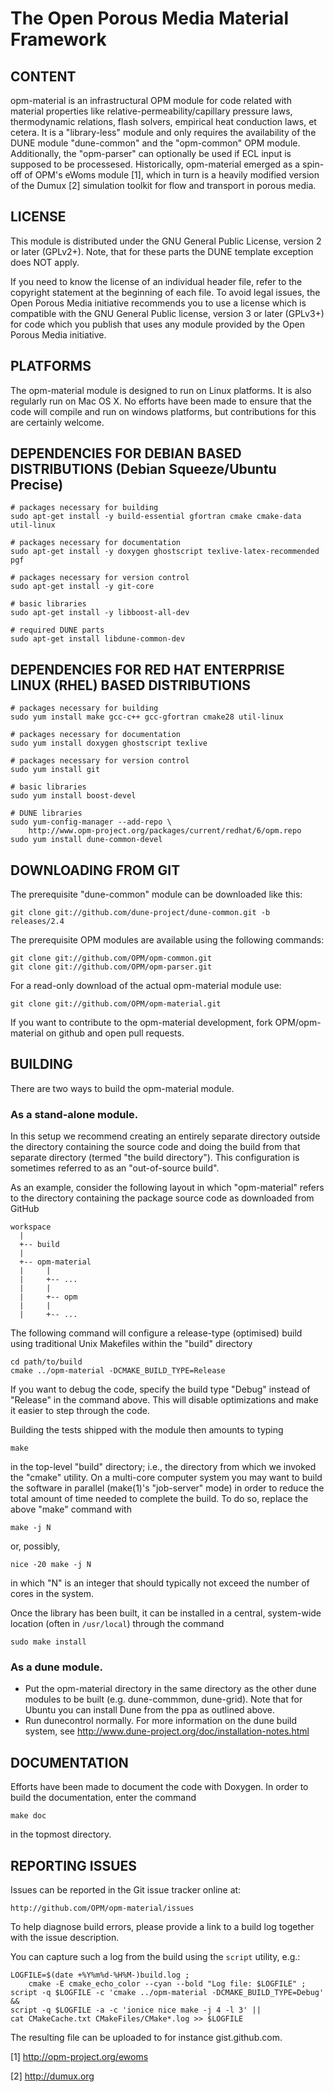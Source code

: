 The Open Porous Media Material Framework
========================================

CONTENT
-------

opm-material is an infrastructural OPM module for code related with
material properties like relative-permeability/capillary pressure
laws, thermodynamic relations, flash solvers, empirical heat
conduction laws, et cetera. It is a "library-less" module and only
requires the availability of the DUNE module "dune-common" and the 
"opm-common" OPM module. Additionally, the "opm-parser" can optionally
be used if ECL input is supposed to be processesed. Historically,
opm-material emerged as a spin-off of OPM's eWoms module [1], which in
turn is a heavily modified version of the Dumux [2] simulation toolkit
for flow and transport in porous media.

LICENSE
-------

This module is distributed under the GNU General Public License,
version 2 or later (GPLv2+). Note, that for these parts the DUNE
template exception does NOT apply.

If you need to know the license of an individual header file, refer to
the copyright statement at the beginning of each file. To avoid legal
issues, the Open Porous Media initiative recommends you to use a
license which is compatible with the GNU General Public license,
version 3 or later (GPLv3+) for code which you publish that uses any
module provided by the Open Porous Media initiative.

PLATFORMS
---------

The opm-material module is designed to run on Linux platforms. It is
also regularly run on Mac OS X. No efforts have been made to ensure
that the code will compile and run on windows platforms, but
contributions for this are certainly welcome.


DEPENDENCIES FOR DEBIAN BASED DISTRIBUTIONS (Debian Squeeze/Ubuntu Precise)
---------------------------------------------------------------------------

```
# packages necessary for building
sudo apt-get install -y build-essential gfortran cmake cmake-data util-linux

# packages necessary for documentation
sudo apt-get install -y doxygen ghostscript texlive-latex-recommended pgf

# packages necessary for version control
sudo apt-get install -y git-core

# basic libraries
sudo apt-get install -y libboost-all-dev

# required DUNE parts
sudo apt-get install libdune-common-dev
```

DEPENDENCIES FOR RED HAT ENTERPRISE LINUX (RHEL) BASED DISTRIBUTIONS
--------------------------------------------------------------------

```
# packages necessary for building
sudo yum install make gcc-c++ gcc-gfortran cmake28 util-linux

# packages necessary for documentation
sudo yum install doxygen ghostscript texlive

# packages necessary for version control
sudo yum install git

# basic libraries
sudo yum install boost-devel

# DUNE libraries
sudo yum-config-manager --add-repo \
    http://www.opm-project.org/packages/current/redhat/6/opm.repo
sudo yum install dune-common-devel
```

DOWNLOADING FROM GIT
--------------------

The prerequisite "dune-common" module can be downloaded like this:

```
git clone git://github.com/dune-project/dune-common.git -b releases/2.4
```

The prerequisite OPM modules are available using the following commands:

```
git clone git://github.com/OPM/opm-common.git
git clone git://github.com/OPM/opm-parser.git
```

For a read-only download of the actual opm-material module use:

```
git clone git://github.com/OPM/opm-material.git
```

If you want to contribute to the opm-material development, fork
OPM/opm-material on github and open pull requests.

BUILDING
--------

There are two ways to build the opm-material module.

### As a stand-alone module.
In this setup we recommend creating an entirely separate directory
outside the directory containing the source code and doing the build
from that separate directory (termed "the build directory").  This
configuration is sometimes referred to as an "out-of-source build".

As an example, consider the following layout in which "opm-material" refers
to the directory containing the package source code as downloaded from
GitHub

    workspace
      |
      +-- build
      |
      +-- opm-material
      |     |
      |     +-- ...
      |     |
      |     +-- opm
      |     |
      |     +-- ...

The following command will configure a release-type (optimised) build using traditional
Unix Makefiles within the "build" directory

    cd path/to/build
    cmake ../opm-material -DCMAKE_BUILD_TYPE=Release

If you want to debug the code, specify the build type "Debug" instead of "Release" in
the command above. This will disable optimizations and make it easier to step through
the code.

Building the tests shipped with the module then amounts to typing

    make

in the top-level "build" directory; i.e., the directory from which we
invoked the "cmake" utility.  On a multi-core computer system you may
want to build the software in parallel (make(1)'s "job-server" mode) in
order to reduce the total amount of time needed to complete the build.
To do so, replace the above "make" command with

    make -j N

or, possibly,

    nice -20 make -j N

in which "N" is an integer that should typically not exceed the number
of cores in the system.

Once the library has been built, it can be installed in a central,
system-wide location (often in `/usr/local`) through the command

    sudo make install


### As a dune module.
 - Put the opm-material directory in the same directory as the other
   dune modules to be built (e.g. dune-commmon, dune-grid). Note that
   for Ubuntu you can install Dune from the ppa as outlined above.
 - Run dunecontrol normally. For more information on the dune build
   system, see http://www.dune-project.org/doc/installation-notes.html


DOCUMENTATION
-------------

Efforts have been made to document the code with Doxygen.
In order to build the documentation, enter the command

    make doc

in the topmost directory.


REPORTING ISSUES
----------------

Issues can be reported in the Git issue tracker online at:

    http://github.com/OPM/opm-material/issues

To help diagnose build errors, please provide a link to a build log together
with the issue description.

You can capture such a log from the build using the `script` utility, e.g.:

    LOGFILE=$(date +%Y%m%d-%H%M-)build.log ;
        cmake -E cmake_echo_color --cyan --bold "Log file: $LOGFILE" ;
    script -q $LOGFILE -c 'cmake ../opm-material -DCMAKE_BUILD_TYPE=Debug' &&
    script -q $LOGFILE -a -c 'ionice nice make -j 4 -l 3' ||
    cat CMakeCache.txt CMakeFiles/CMake*.log >> $LOGFILE

The resulting file can be uploaded to for instance gist.github.com.

[1] http://opm-project.org/ewoms

[2] http://dumux.org
